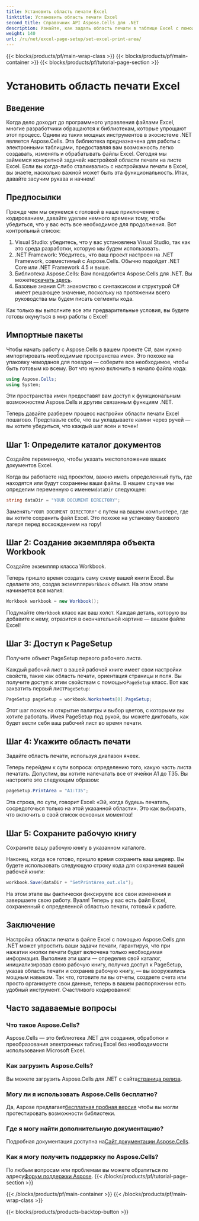 ```yaml
---
title: Установить область печати Excel
linktitle: Установить область печати Excel
second_title: Справочник API Aspose.Cells для .NET
description: Узнайте, как задать область печати в таблице Excel с помощью Aspose.Cells для .NET. Следуйте нашему пошаговому руководству, чтобы оптимизировать свои задачи печати.
weight: 140
url: /ru/net/excel-page-setup/set-excel-print-area/
---
```


{{< blocks/products/pf/main-wrap-class >}}
{{< blocks/products/pf/main-container >}}
{{< blocks/products/pf/tutorial-page-section >}}

# Установить область печати Excel

## Введение

Когда дело доходит до программного управления файлами Excel, многие разработчики обращаются к библиотекам, которые упрощают этот процесс. Одним из таких мощных инструментов в экосистеме .NET является Aspose.Cells. Эта библиотека предназначена для работы с электронными таблицами, предоставляя вам возможность легко создавать, изменять и обрабатывать файлы Excel. Сегодня мы займемся конкретной задачей: настройкой области печати на листе Excel. Если вы когда-либо сталкивались с настройками печати в Excel, вы знаете, насколько важной может быть эта функциональность. Итак, давайте засучим рукава и начнем!

## Предпосылки

Прежде чем мы окунемся с головой в наше приключение с кодированием, давайте уделим немного времени тому, чтобы убедиться, что у вас есть все необходимое для продолжения. Вот контрольный список:

1. Visual Studio: убедитесь, что у вас установлена Visual Studio, так как это среда разработки, которую мы будем использовать.
2. .NET Framework: Убедитесь, что ваш проект настроен на .NET Framework, совместимый с Aspose.Cells. Обычно подойдет .NET Core или .NET Framework 4.5 и выше.
3.  Библиотека Aspose.Cells: Вам понадобится Aspose.Cells для .NET. Вы можете[скачать здесь](https://releases.aspose.com/cells/net/).
4. Базовые знания C#: знакомство с синтаксисом и структурой C# имеет решающее значение, поскольку на протяжении всего руководства мы будем писать сегменты кода.

Как только вы выполните все эти предварительные условия, вы будете готовы окунуться в мир работы с Excel!

## Импортные пакеты

Чтобы начать работу с Aspose.Cells в вашем проекте C#, вам нужно импортировать необходимые пространства имен. Это похоже на упаковку чемоданов для поездки — соберите все необходимое, чтобы быть готовым ко всему. Вот что нужно включить в начало файла кода:

```csharp
using Aspose.Cells;
using System;
```

Эти пространства имен предоставят вам доступ к функциональным возможностям Aspose.Cells и другим связанным функциям .NET.

Теперь давайте разберем процесс настройки области печати Excel пошагово. Представьте себе, что вы укладываете камни через ручей — вы хотите убедиться, что каждый шаг ясен и точен!

## Шаг 1: Определите каталог документов

Создайте переменную, чтобы указать местоположение ваших документов Excel. 

 Когда вы работаете над проектом, важно иметь определенный путь, где находятся или будут сохранены ваши файлы. В нашем случае мы определим переменную с именем`dataDir` следующее:

```csharp
string dataDir = "YOUR DOCUMENT DIRECTORY";
```

 Заменять`"YOUR DOCUMENT DIRECTORY"` с путем на вашем компьютере, где вы хотите сохранить файл Excel. Это похоже на установку базового лагеря перед восхождением на гору!

## Шаг 2: Создание экземпляра объекта Workbook

Создайте экземпляр класса Workbook.

 Теперь пришло время создать саму схему вашей книги Excel. Вы сделаете это, создав экземпляр`Workbook` объект. На этом этапе начинается вся магия:

```csharp
Workbook workbook = new Workbook();
```

 Подумайте о`Workbook` класс как ваш холст. Каждая деталь, которую вы добавите к нему, отразится в окончательной картине — вашем файле Excel!

## Шаг 3: Доступ к PageSetup

Получите объект PageSetup первого рабочего листа.

 Каждый рабочий лист в вашей рабочей книге имеет свои настройки свойств, такие как область печати, ориентация страницы и поля. Вы получите доступ к этим свойствам с помощью`PageSetup` класс. Вот как захватить первый лист`PageSetup`:

```csharp
PageSetup pageSetup = workbook.Worksheets[0].PageSetup;
```

Этот шаг похож на открытие палитры и выбор цветов, с которыми вы хотите работать. Имея PageSetup под рукой, вы можете диктовать, как будет вести себя ваш рабочий лист во время печати.

## Шаг 4: Укажите область печати

Задайте область печати, используя диапазон ячеек.

Теперь перейдем к сути вопроса: определению того, какую часть листа печатать. Допустим, вы хотите напечатать все от ячейки A1 до T35. Вы настроите это следующим образом:

```csharp
pageSetup.PrintArea = "A1:T35";
```

Эта строка, по сути, говорит Excel: «Эй, когда будешь печатать, сосредоточься только на этой указанной области». Это как выбирать, что включить в свой список основных моментов!

## Шаг 5: Сохраните рабочую книгу

Сохраните вашу рабочую книгу в указанном каталоге.

Наконец, когда все готово, пришло время сохранить ваш шедевр. Вы будете использовать следующую строку кода для сохранения вашей рабочей книги:

```csharp
workbook.Save(dataDir + "SetPrintArea_out.xls");
```

На этом этапе вы фактически фиксируете все свои изменения и завершаете свою работу. Вуаля! Теперь у вас есть файл Excel, сохраненный с определенной областью печати, готовый к работе.

## Заключение

Настройка области печати в файле Excel с помощью Aspose.Cells для .NET может упростить ваши задачи печати, гарантируя, что при нажатии кнопки печати будет включена только необходимая информация. Выполнив эти шаги — определив свой каталог, инициализировав свою рабочую книгу, получив доступ к PageSetup, указав область печати и сохранив рабочую книгу, — вы вооружились мощным навыком. Так что, готовите ли вы отчеты, создаете счета или просто организуете свои данные, теперь в вашем распоряжении есть удобный инструмент. Счастливого кодирования!

## Часто задаваемые вопросы

### Что такое Aspose.Cells?
Aspose.Cells — это библиотека .NET для создания, обработки и преобразования электронных таблиц Excel без необходимости использования Microsoft Excel.

### Как загрузить Aspose.Cells?
 Вы можете загрузить Aspose.Cells для .NET с сайта[страница релиза](https://releases.aspose.com/cells/net/).

### Могу ли я использовать Aspose.Cells бесплатно?
 Да, Aspose предлагает[бесплатная пробная версия](https://releases.aspose.com/) чтобы вы могли протестировать возможности библиотеки.

### Где я могу найти дополнительную документацию?
 Подробная документация доступна на[Сайт документации Aspose.Cells](https://reference.aspose.com/cells/net/).

### Как я могу получить поддержку по Aspose.Cells?
 По любым вопросам или проблемам вы можете обратиться по адресу[Форум поддержки Aspose](https://forum.aspose.com/c/cells/9).
{{< /blocks/products/pf/tutorial-page-section >}}

{{< /blocks/products/pf/main-container >}}
{{< /blocks/products/pf/main-wrap-class >}}

{{< blocks/products/products-backtop-button >}}

